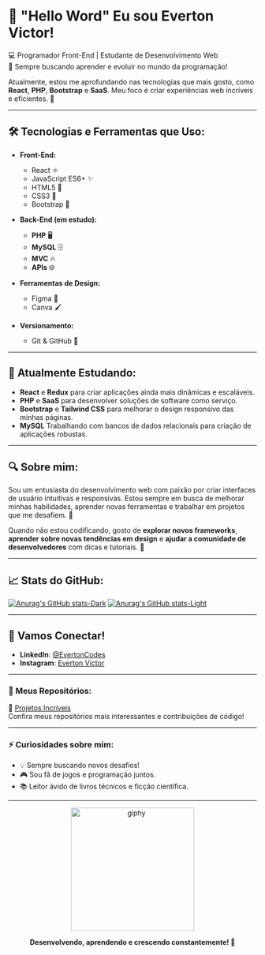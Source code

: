 # 👋 "Hello Word" Eu sou Everton Victor!

💻 Programador Front-End | Estudante de Desenvolvimento Web  
🚀 Sempre buscando aprender e evoluir no mundo da programação!  

Atualmente, estou me aprofundando nas tecnologias que mais gosto, como **React**, **PHP**, **Bootstrap** e **SaaS**. Meu foco é criar experiências web incríveis e eficientes. 🚀

---

## 🛠️ Tecnologias e Ferramentas que Uso:

- **Front-End:**
  - React ⚛️
  - JavaScript ES6+ ✨
  - HTML5 📝
  - CSS3 💅
  - Bootstrap 📱

- **Back-End (em estudo):**
  - **PHP** 🖥️
  - **MySQL** 🗄️
  - **MVC** 🔥
  - **APIs** 🌐

- **Ferramentas de Design:**
  - Figma 🎨
  - Canva 🖌️

- **Versionamento:**
  - Git & GitHub 💼

---

## 🌱 Atualmente Estudando:

- **React** e **Redux** para criar aplicações ainda mais dinâmicas e escaláveis.
- **PHP** e **SaaS** para desenvolver soluções de software como serviço.
- **Bootstrap** e **Tailwind CSS** para melhorar o design responsivo das minhas páginas.
- **MySQL** Trabalhando com bancos de dados relacionais para criação de aplicações robustas.
  
---

## 🔍 Sobre mim:

Sou um entusiasta do desenvolvimento web com paixão por criar interfaces de usuário intuitivas e responsivas. Estou sempre em busca de melhorar minhas habilidades, aprender novas ferramentas e trabalhar em projetos que me desafiem. 🚀

Quando não estou codificando, gosto de **explorar novos frameworks**, **aprender sobre novas tendências em design** e **ajudar a comunidade de desenvolvedores** com dicas e tutoriais. 🌱

---

## 📈 Stats do GitHub:

[![Anurag's GitHub stats-Dark](https://github-readme-stats.vercel.app/api?username=anuraghazra&show_icons=true&theme=dark#gh-dark-mode-only)](https://github.com/anuraghazra/github-readme-stats#gh-dark-mode-only)
[![Anurag's GitHub stats-Light](https://github-readme-stats.vercel.app/api?username=anuraghazra&show_icons=true&theme=default#gh-light-mode-only)](https://github.com/anuraghazra/github-readme-stats#gh-light-mode-only)

---

## 🤝 Vamos Conectar!

- **LinkedIn**: [@EvertonCodes](www.linkedin.com/in/evertoncodes)
- **Instagram**: [Everton Victor](https://www.instagram.com/evertoncodess/)

---

### 📂 Meus Repositórios:

🌟 [Projetos Incríveis](https://github.com/seu-usuario-github)  
Confira meus repositórios mais interessantes e contribuições de código!

---

### ⚡ Curiosidades sobre mim:

- 💡 Sempre buscando novos desafios!
- 🎮 Sou fã de jogos e programação juntos.
- 📚 Leitor ávido de livros técnicos e ficção científica.

---

<div align="center">
  <img src="https://media.giphy.com/media/2Yl6hFf01Fjs/200w.gif" alt="giphy" width="250" />
  <p><strong>Desenvolvendo, aprendendo e crescendo constantemente! 🚀</strong></p>
</div>
